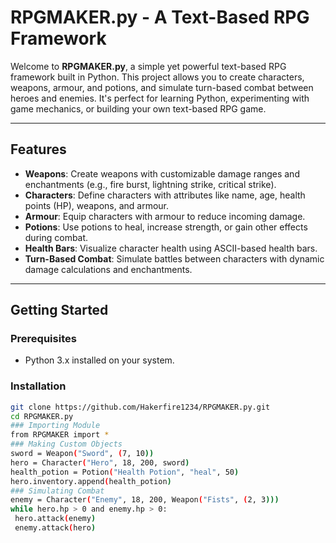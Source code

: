 # RPGMAKER.py - A Text-Based RPG Framework

Welcome to **RPGMAKER.py**, a simple yet powerful text-based RPG framework built in Python. This project allows you to create characters, weapons, armour, and potions, and simulate turn-based combat between heroes and enemies. It's perfect for learning Python, experimenting with game mechanics, or building your own text-based RPG game.

---

## Features

- **Weapons**: Create weapons with customizable damage ranges and enchantments (e.g., fire burst, lightning strike, critical strike).
- **Characters**: Define characters with attributes like name, age, health points (HP), weapons, and armour.
- **Armour**: Equip characters with armour to reduce incoming damage.
- **Potions**: Use potions to heal, increase strength, or gain other effects during combat.
- **Health Bars**: Visualize character health using ASCII-based health bars.
- **Turn-Based Combat**: Simulate battles between characters with dynamic damage calculations and enchantments.

---

## Getting Started

### Prerequisites
- Python 3.x installed on your system.

### Installation
   ```bash
   git clone https://github.com/Hakerfire1234/RPGMAKER.py.git
   cd RPGMAKER.py
### Importing Module
from RPGMAKER import *
### Making Custom Objects
sword = Weapon("Sword", (7, 10))
hero = Character("Hero", 18, 200, sword)
health_potion = Potion("Health Potion", "heal", 50)
hero.inventory.append(health_potion)
### Simulating Combat
enemy = Character("Enemy", 18, 200, Weapon("Fists", (2, 3)))
while hero.hp > 0 and enemy.hp > 0:
    hero.attack(enemy)
    enemy.attack(hero)
